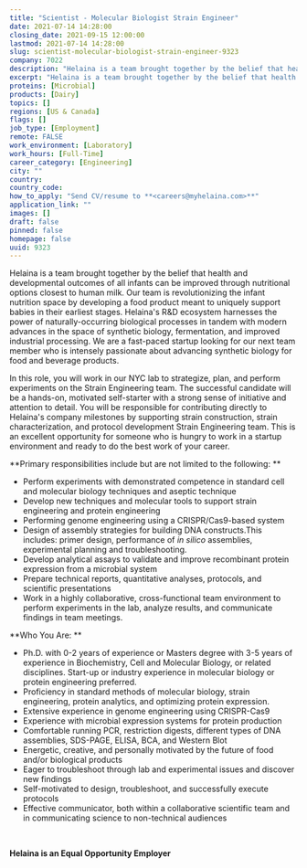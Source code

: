 ```yaml
---
title: "Scientist - Molecular Biologist Strain Engineer"
date: 2021-07-14 14:28:00
closing_date: 2021-09-15 12:00:00
lastmod: 2021-07-14 14:28:00
slug: scientist-molecular-biologist-strain-engineer-9323
company: 7022
description: "Helaina is a team brought together by the belief that health and developmental outcomes of all infants can be improved through nutritional options closest to human milk. Our team is revolutionizing the infant nutrition space by developing a food product meant to uniquely support babies in their earliest stages. Helaina’s R&D ecosystem harnesses the power of naturally-occurring biological processes in tandem with modern advances in the space of synthetic biology, fermentation, and improved industrial processing."
excerpt: "Helaina is a team brought together by the belief that health and developmental outcomes of all infants can be improved through nutritional options closest to human milk. Our team is revolutionizing the infant nutrition space by developing a food product meant to uniquely support babies in their earliest stages. Helaina’s R&D ecosystem harnesses the power of naturally-occurring biological processes in tandem with modern advances in the space of synthetic biology, fermentation, and improved industrial processing."
proteins: [Microbial]
products: [Dairy]
topics: []
regions: [US & Canada]
flags: []
job_type: [Employment]
remote: FALSE
work_environment: [Laboratory]
work_hours: [Full-Time]
career_category: [Engineering]
city: ""
country: 
country_code: 
how_to_apply: "Send CV/resume to **<careers@myhelaina.com>**"
application_link: ""
images: []
draft: false
pinned: false
homepage: false
uuid: 9323
---
```

Helaina is a team brought together by the belief that health and
developmental outcomes of all infants can be improved through
nutritional options closest to human milk. Our team is revolutionizing
the infant nutrition space by developing a food product meant to
uniquely support babies in their earliest stages. Helaina's R&D
ecosystem harnesses the power of naturally-occurring biological
processes in tandem with modern advances in the space of synthetic
biology, fermentation, and improved industrial processing. We are a
fast-paced startup looking for our next team member who is intensely
passionate about advancing synthetic biology for food and beverage
products. 

In this role, you will work in our NYC lab to strategize, plan, and
perform experiments on the Strain Engineering team. The successful
candidate will be a hands-on, motivated self-starter with a strong sense
of initiative and attention to detail. You will be responsible for
contributing directly to Helaina's company milestones by supporting
strain construction, strain characterization, and protocol development
Strain Engineering team. This is an excellent opportunity for someone
who is hungry to work in a startup environment and ready to do the best
work of your career. 

**Primary responsibilities include but are not limited to the
following: **

-   Perform experiments with demonstrated competence in standard cell
    and molecular biology techniques and aseptic technique 
-   Develop new techniques and molecular tools to support strain
    engineering and protein engineering 
-   Performing genome engineering using a CRISPR/Cas9-based system
-   Design of assembly strategies for building DNA constructs.This
    includes: primer design, performance of *in silico* assemblies,
    experimental planning and troubleshooting. 
-   Develop analytical assays to validate and improve recombinant
    protein expression from a microbial system 
-   Prepare technical reports, quantitative analyses, protocols, and
    scientific presentations 
-   Work in a highly collaborative, cross-functional team environment to
    perform experiments in the lab, analyze results, and communicate
    findings in team meetings. 

**Who You Are: **

-   Ph.D. with 0-2 years of experience or Masters degree with 3-5 years
    of experience in Biochemistry, Cell and Molecular Biology, or
    related disciplines. Start-up or industry experience in molecular
    biology or protein engineering preferred. 
-   Proficiency in standard methods of molecular biology, strain
    engineering, protein analytics, and optimizing protein expression. 
-   Extensive experience in genome engineering using CRISPR-Cas9
-   Experience with microbial expression systems for protein production 
-   Comfortable running PCR, restriction digests, different types of DNA
    assemblies, SDS-PAGE, ELISA, BCA, and Western Blot 
-   Energetic, creative, and personally motivated by the future of food
    and/or biological products 
-   Eager to troubleshoot through lab and experimental issues and
    discover new findings
-   Self-motivated to design, troubleshoot, and successfully execute
    protocols 
-   Effective communicator, both within a collaborative scientific team
    and in communicating science to non-technical audiences

 

**Helaina is an Equal Opportunity Employer**
